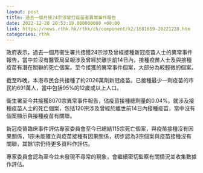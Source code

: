 ```yaml
---
layout: post
title: 過去一個月接24宗涉曾打疫苗者異常事件報告
date: 2022-12-28 20:53:19.000000000 +08:00
link: https://news.rthk.hk/rthk/ch/component/k2/1681659-20221228.htm
categories: rthk
---
```


政府表示，過去一個月衞生署共接獲24宗涉及曾經接種新冠疫苗人士的異常事件報告，當中並沒有醫管局呈報涉及曾經於離世前14日內，接種疫苗人士及與接種疫苗有潛在關聯的死亡個案。至今接獲的異常事件個案，大部分為較輕微的個案。

截至昨晚，本港市民合共接種了約2026萬劑新冠疫苗。已接種最少一劑疫苗的市民約691萬人，當中包括95%的12歲或以上人口。

衞生署至今共接獲8070宗異常事件報告，佔疫苗接種總劑量的0.04%。就涉及接種疫苗人士的死亡個案，包括120宗涉及曾經於離世前14日內接種疫苗，當中沒有個案顯示與接種疫苗有關聯。

新冠疫苗臨床事件評估專家委員會至今已總結115宗死亡個案，與疫苗接種沒有因果關係，1宗未能確立與疫苗接種有因果關係，初步認為3宗個案與疫苗接種沒有關聯，其餘1宗仍待更多資料作評估。

專家委員會認為至今並未發現不尋常的現象，會繼續密切監察有關情況並收集數據作評估。
